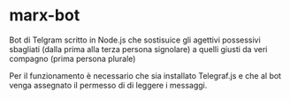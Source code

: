 # marx-bot
Bot di Telgram scritto in Node.js che sostisuice gli agettivi possessivi sbagliati (dalla prima alla terza persona signolare) a quelli giusti da veri compagno (prima persona plurale)


Per il funzionamento è necessario che sia installato Telegraf.js e che al bot venga assegnato il permesso di di leggere i messaggi.
